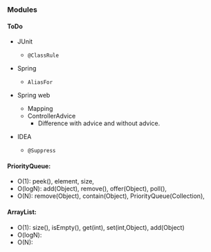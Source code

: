 ### Modules

#### ToDo
- JUnit
  - ``@ClassRule``
- Spring
  - ``AliasFor``
- Spring web
  - Mapping
  - ControllerAdvice
    - Difference with advice and without advice.

- IDEA
  - ``@Suppress``

#### PriorityQueue:
-  O(1): peek(), element, size,
-  O(logN): add(Object), remove(), offer(Object), poll(),
-  O(N): remove(Object), contain(Object), PriorityQueue(Collection),

#### ArrayList:
- O(1): size(), isEmpty(), get(int), set(int,Object), add(Object)
- O(logN):
- O(N):
